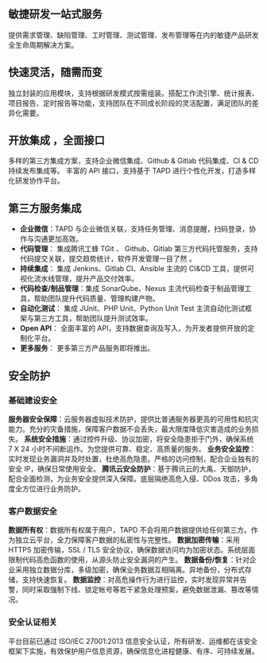 ## 敏捷研发一站式服务	
提供需求管理、缺陷管理、工时管理、测试管理、发布管理等在内的敏捷产品研发全生命周期解决方案。

## 快速灵活，随需而变	
独立封装的应用模块，支持根据研发模式按需组装。搭配工作流引擎、统计报表、项目报告、定时报告等功能，支持团队在不同成长阶段的灵活配置，满足团队的差异化需要。

## 开放集成 ，全面接口	
多样的第三方集成方案，支持企业微信集成、Github & Gitlab 代码集成、CI & CD 持续发布集成等。
丰富的 API 接口，支持基于 TAPD 进行个性化开发，打造多样化研发协作平台。

## 第三方服务集成
- **企业微信**：TAPD 与企业微信关联，支持任务管理、消息提醒，扫码登录，协作与沟通更加高效。
- **代码管理**：	集成腾讯工蜂 TGit 、 Github、Gitlab 第三方代码托管服务，支持代码提交关联，提交趋势统计，软件开发管理一目了然 。
- **持续集成**：	集成 Jenkins、Gitlab CI、Ansible 主流的 CI&CD 工具，提供可视化流水线管理，提升产品交付效率。
- **代码检查/制品管理**：集成 SonarQube、Nexus 主流代码检查于制品管理工具，帮助团队提升代码质量、管理构建产物。	
- **自动化测试**：	集成 JUnit、PHP Unit、Python Unit Test 主流自动化测试框架与第三方工具，帮助团队提升测试效率。
- **Open API**：	全面丰富的 API，支持数据查询及写入，为开发者提供开放的定制化平台。
- **更多服务**：	更多第三方产品服务即将推出。


## 安全防护
### 基础建设安全	
**服务器安全保障**：云服务器虚拟技术防护，提供比普通服务器更高的可用性和抗灾能力。充分的灾备措施，保障客户数据不会丢失，最大限度降低灾害造成的业务损失。
**系统安全措施**：通过控件升级、协议加密，将安全隐患拒于门外，确保系统 7 X 24 小时不间断运作。为您提供可靠、稳定、高质量的服务。
**业务安全监控**：实时发现业务漏洞并及时处置，杜绝高危隐患。严格的访问控制，配合企业独有的安全 IP，确保日常使用安全。
**腾讯云安全防护**：基于腾讯云的大禹、天御防护，配合全面检测，为业务安全提供深入保障。底层隔绝高危入侵、DDos 攻击，多角度全方位进行业务防护。

### 客户数据安全	
**数据所有权**：数据所有权属于用户，TAPD 不会将用户数据提供给任何第三方。作为独立云平台，全力保障客户数据的私密性与完整性。
**数据加密传输**：采用 HTTPS 加密传输，SSL / TLS 安全协议，确保数据访问均为加密状态。系统层面限制代码高危函数的使用，从源头防止安全漏洞的产生。
**数据备份/恢复**：针对企业采用独立数据分库，多级加密，确保业务数据互相隔离。异地备份，分布式存储，支持快速恢复。
**数据监控**：对高危操作行为进行监控，实时发现异常并告警，同时采取强制下线、锁定帐号等若干紧急处理预案，避免数据泄漏、篡改等情况。

### 安全认证相关	
平台目前已通过 ISO/IEC 27001:2013 信息安全认证，所有研发、运维都在该安全框架下实施，有效保护用户信息资源，确保信息化进程健康、有序、可持续发展。

